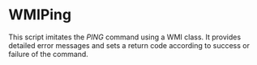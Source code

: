 # WMIPing

This script imitates the _PING_ command using a WMI class. It provides detailed error messages and sets a return code according to success or failure of the command.
